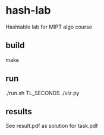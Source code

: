# hash-lab
Hashtable lab for MIPT algo course

## build
make

## run
./run.sh TL\_SECONDS
./viz.py

## results
See result.pdf as solution for task.pdf
